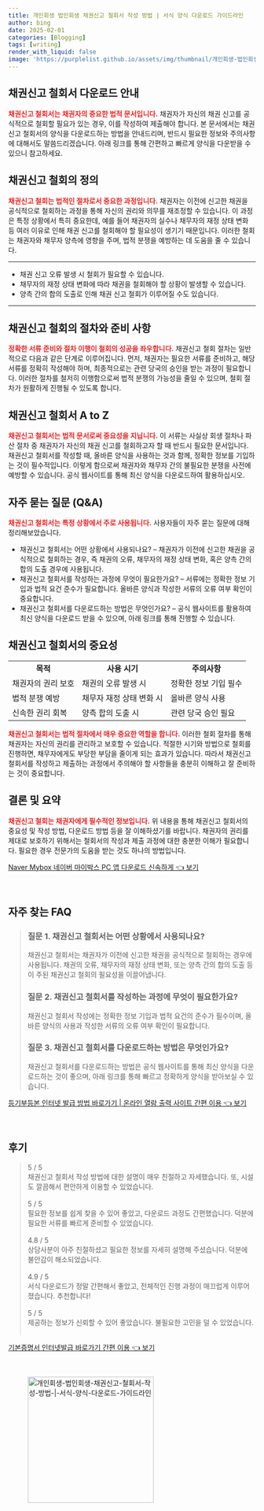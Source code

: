 ```yaml
---
title: 개인회생 법인회생 채권신고 철회서 작성 방법 | 서식 양식 다운로드 가이드라인
author: bing
date: 2025-02-01
categories: [Blogging]
tags: [writing]
render_with_liquid: false
image: 'https://purplelist.github.io/assets/img/thumbnail/개인회생-법인회생-채권신고-철회서-작성-방법-|-서식-양식-다운로드-가이드라인.webp'
---
```



<h2 id='채권신고_철회서_다운로드'>채권신고 철회서 다운로드 안내</h2>

<p><b><span style="color: #ee2323;">채권신고 철회서는 채권자의 중요한 법적 문서입니다.</span></b> 채권자가 자신의 채권 신고를 공식적으로 철회할 필요가 있는 경우, 이를 작성하여 제출해야 합니다. 본 문서에서는 채권신고 철회서의 양식을 다운로드하는 방법을 안내드리며, 반드시 필요한 정보와 주의사항에 대해서도 말씀드리겠습니다. 아래 링크를 통해 간편하고 빠르게 양식을 다운받을 수 있으니 참고하세요.</p>

<h2 id='채권신고_철회란_무엇인가'>채권신고 철회의 정의</h2>

<p><b><span style="color: #ee2323;">채권신고 철회는 법적인 절차로서 중요한 과정입니다.</span></b> 채권자는 이전에 신고한 채권을 공식적으로 철회하는 과정을 통해 자신의 권리와 의무를 재조정할 수 있습니다. 이 과정은 특정 상황에서 특히 중요한데, 예를 들어 채권자의 실수나 채무자의 재정 상태 변화 등 여러 이유로 인해 채권 신고를 철회해야 할 필요성이 생기기 때문입니다. 이러한 철회는 채권자와 채무자 양측에 영향을 주며, 법적 분쟁을 예방하는 데 도움을 줄 수 있습니다.</p>

<hr />

<ul>
    <li>채권 신고 오류 발생 시 철회가 필요할 수 있습니다.</li>
    <li>채무자의 재정 상태 변화에 따라 채권을 철회해야 할 상황이 발생할 수 있습니다.</li>
    <li>양측 간의 합의 도출로 인해 채권 신고 철회가 이루어질 수도 있습니다.</li>
</ul>

<hr />

<h2 id='철회_절차와_준비사항'>채권신고 철회의 절차와 준비 사항</h2>

<p><b><span style="color: #ee2323;">정확한 서류 준비와 절차 이행이 철회의 성공을 좌우합니다.</span></b> 채권신고 철회 절차는 일반적으로 다음과 같은 단계로 이루어집니다. 먼저, 채권자는 필요한 서류를 준비하고, 해당 서류를 정확히 작성해야 하며, 최종적으로는 관련 당국의 승인을 받는 과정이 필요합니다. 이러한 절차를 철저히 이행함으로써 법적 분쟁의 가능성을 줄일 수 있으며, 철회 절차가 원활하게 진행될 수 있도록 합니다.</p>

<h2 id='채권신고_철회서_A_to_Z'>채권신고 철회서 A to Z</h2>

<p><b><span style="color: #ee2323;">채권신고 철회서는 법적 문서로써 중요성을 지닙니다.</span></b> 이 서류는 사실상 회생 절차나 파산 절차 중 채권자가 자신의 채권 신고를 철회하고자 할 때 반드시 필요한 문서입니다. 채권신고 철회서를 작성할 때, 올바른 양식을 사용하는 것과 함께, 정확한 정보를 기입하는 것이 필수적입니다. 이렇게 함으로써 채권자와 채무자 간의 불필요한 분쟁을 사전에 예방할 수 있습니다. 공식 웹사이트를 통해 최신 양식을 다운로드하여 활용하십시오.</p>

<h2 id='자주_묻는_질문'>자주 묻는 질문 (Q&A)</h2>

<p><b><span style="color: #ee2323;">채권신고 철회서는 특정 상황에서 주로 사용됩니다.</span></b> 사용자들이 자주 묻는 질문에 대해 정리해보았습니다. 
<ul>
    <li>채권신고 철회서는 어떤 상황에서 사용되나요? – 채권자가 이전에 신고한 채권을 공식적으로 철회하는 경우, 즉 채권의 오류, 채무자의 재정 상태 변화, 혹은 양측 간의 합의 도출 경우에 사용됩니다.</li>
    <li>채권신고 철회서를 작성하는 과정에 무엇이 필요한가요? – 서류에는 정확한 정보 기입과 법적 요건 준수가 필요합니다. 올바른 양식과 작성한 서류의 오류 여부 확인이 중요합니다.</li>
    <li>채권신고 철회서를 다운로드하는 방법은 무엇인가요? – 공식 웹사이트를 활용하여 최신 양식을 다운로드 받을 수 있으며, 아래 링크를 통해 진행할 수 있습니다.</li>
</ul>
</p>

<h2 id='결론'>채권신고 철회서의 중요성</h2>

<table>
    <tr>
        <td style="text-align: center; height: 17px;"><b>목적</b></td>
        <td style="text-align: center; height: 17px;"><b>사용 시기</b></td>
        <td style="text-align: center; height: 17px;"><b>주의사항</b></td>
    </tr>
    <tr>
        <td>채권자의 권리 보호</td>
        <td>채권의 오류 발생 시</td>
        <td>정확한 정보 기입 필수</td>
    </tr>
    <tr>
        <td>법적 분쟁 예방</td>
        <td>채무자 재정 상태 변화 시</td>
        <td>올바른 양식 사용</td>
    </tr>
    <tr>
        <td>신속한 권리 회복</td>
        <td>양측 합의 도출 시</td>
        <td>관련 당국 승인 필요</td>
    </tr>
</table>

<p><b><span style="color: #ee2323;">채권신고 철회서는 법적 절차에서 매우 중요한 역할을 합니다.</span></b> 이러한 철회 절차를 통해 채권자는 자신의 권리를 관리하고 보호할 수 있습니다. 적절한 시기와 방법으로 철회를 진행하면, 채무자에게도 부당한 부담을 줄이게 되는 효과가 있습니다. 따라서 채권신고 철회서를 작성하고 제출하는 과정에서 주의해야 할 사항들을 충분히 이해하고 잘 준비하는 것이 중요합니다.</p>

<h2 id='마무리'>결론 및 요약</h2>

<p><b><span style="color: #ee2323;">채권신고 철회는 채권자에게 필수적인 정보입니다.</span></b> 위 내용을 통해 채권신고 철회서의 중요성 및 작성 방법, 다운로드 방법 등을 잘 이해하셨기를 바랍니다. 채권자의 권리를 제대로 보호하기 위해서는 철회서의 작성과 제출 과정에 대한 충분한 이해가 필요합니다. 필요한 경우 전문가의 도움을 받는 것도 하나의 방법입니다.</p>


<p><a class="click-button" title="Naver Mybox 네이버 마이박스 PC 앱 다운로드 신속하게" href="https://purplelist.github.io/posts/Naver-Mybox-%EB%84%A4%EC%9D%B4%EB%B2%84-%EB%A7%88%EC%9D%B4%EB%B0%95%EC%8A%A4-PC-%EC%95%B1-%EB%8B%A4%EC%9A%B4%EB%A1%9C%EB%93%9C-%EC%8B%A0%EC%86%8D%ED%95%98%EA%B2%8C/" rel="dofollow">Naver Mybox 네이버 마이박스 PC 앱 다운로드 신속하게 👈 보기</a></p><br>
<h2 id='자주_찾는_FAQ'>자주 찾는 FAQ</h2>
<div itemscope="" itemtype="https://schema.org/FAQPage"> 
<blockquote> 
<div itemscope="" itemprop="mainEntity" itemtype="https://schema.org/Question"> 
<h3 itemprop="name">질문 1. 채권신고 철회서는 어떤 상황에서 사용되나요?</h3> 
<div itemscope="" itemprop="acceptedAnswer" itemtype="https://schema.org/Answer"> 
<span itemprop="text"> 
<p>채권신고 철회서는 채권자가 이전에 신고한 채권을 공식적으로 철회하는 경우에 사용됩니다. 채권의 오류, 채무자의 재정 상태 변화, 또는 양측 간의 합의 도출 등이 주된 채권신고 철회의 필요성을 이끌어냅니다.</p> 
</span> 
</div> 
</div> 
<div itemscope="" itemprop="mainEntity" itemtype="https://schema.org/Question"> 
<h3 itemprop="name">질문 2. 채권신고 철회서를 작성하는 과정에 무엇이 필요한가요?</h3> 
<div itemscope="" itemprop="acceptedAnswer" itemtype="https://schema.org/Answer"> 
<span itemprop="text"> 
<p>채권신고 철회서 작성에는 정확한 정보 기입과 법적 요건의 준수가 필수이며, 올바른 양식의 사용과 작성한 서류의 오류 여부 확인이 필요합니다.</p> 
</span> 
</div> 
</div> 
<div itemscope="" itemprop="mainEntity" itemtype="https://schema.org/Question"> 
<h3 itemprop="name">질문 3. 채권신고 철회서를 다운로드하는 방법은 무엇인가요?</h3> 
<div itemscope="" itemprop="acceptedAnswer" itemtype="https://schema.org/Answer"> 
<span itemprop="text"> 
<p>채권신고 철회서를 다운로드하는 방법은 공식 웹사이트를 통해 최신 양식을 다운로드하는 것이 좋으며, 아래 링크를 통해 빠르고 정확하게 양식을 받아보실 수 있습니다.</p> 
</span> 
</div> 
</div> 
</blockquote> 
</div>
<p><a class="click-button" title="등기부등본 인터넷 발급 방법 바로가기 | 온라인 열람 출력 사이트 간편 이용" href="https://purplelist.github.io/posts/%EB%93%B1%EA%B8%B0%EB%B6%80%EB%93%B1%EB%B3%B8-%EC%9D%B8%ED%84%B0%EB%84%B7-%EB%B0%9C%EA%B8%89-%EB%B0%A9%EB%B2%95-%EB%B0%94%EB%A1%9C%EA%B0%80%EA%B8%B0-%EC%98%A8%EB%9D%BC%EC%9D%B8-%EC%97%B4%EB%9E%8C-%EC%B6%9C%EB%A0%A5-%EC%82%AC%EC%9D%B4%ED%8A%B8-%EA%B0%84%ED%8E%B8-%EC%9D%B4%EC%9A%A9/" rel="dofollow">등기부등본 인터넷 발급 방법 바로가기 | 온라인 열람 출력 사이트 간편 이용 👈 보기</a></p><br>
<h2 id='후기'>후기</h2>
<div itemscope itemtype="https://schema.org/Product">
  <blockquote>
  <div itemprop="review" itemscope itemtype="https://schema.org/Review">
      <div itemprop="reviewRating" itemscope itemtype="https://schema.org/Rating"> <span itemprop="ratingValue">5</span> / <span itemprop="bestRating">5</span> </div>
      <span itemprop="reviewBody">채권신고 철회서 작성 방법에 대한 설명이 매우 친절하고 자세했습니다. 또, 시설도 깔끔해서 편안하게 이용할 수 있었습니다.</span>
  </div>
  <br>
  <div itemprop="review" itemscope itemtype="https://schema.org/Review">
      <div itemprop="reviewRating" itemscope itemtype="https://schema.org/Rating"> <span itemprop="ratingValue">5</span> / <span itemprop="bestRating">5</span> </div>
      <span itemprop="reviewBody">필요한 정보를 쉽게 찾을 수 있어 좋았고, 다운로드 과정도 간편했습니다. 덕분에 필요한 서류를 빠르게 준비할 수 있었습니다.</span>
  </div>
  <br>
  <div itemprop="review" itemscope itemtype="https://schema.org/Review">
      <div itemprop="reviewRating" itemscope itemtype="https://schema.org/Rating"> <span itemprop="ratingValue">4.8</span> / <span itemprop="bestRating">5</span> </div>
      <span itemprop="reviewBody">상담사분이 아주 친절하셨고 필요한 정보를 자세히 설명해 주셨습니다. 덕분에 불안감이 해소되었습니다.</span>
  </div>
  <br>
  <div itemprop="review" itemscope itemtype="https://schema.org/Review">
      <div itemprop="reviewRating" itemscope itemtype="https://schema.org/Rating"> <span itemprop="ratingValue">4.9</span> / <span itemprop="bestRating">5</span> </div>
      <span itemprop="reviewBody">서식 다운로드가 정말 간편해서 좋았고, 전체적인 진행 과정이 매끄럽게 이루어졌습니다. 추천합니다!</span>
  </div>
  <br>
  <div itemprop="review" itemscope itemtype="https://schema.org/Review">
      <div itemprop="reviewRating" itemscope itemtype="https://schema.org/Rating"> <span itemprop="ratingValue">5</span> / <span itemprop="bestRating">5</span> </div>
      <span itemprop="reviewBody">제공하는 정보가 신뢰할 수 있어 좋았습니다. 불필요한 고민을 덜 수 있었습니다.</span>
  </div>
  <br>
  </blockquote>
</div>
<p><a class="click-button" title="기본증명서 인터넷발급 바로가기 간편 이용" href="https://purplelist.github.io/posts/%EA%B8%B0%EB%B3%B8%EC%A6%9D%EB%AA%85%EC%84%9C-%EC%9D%B8%ED%84%B0%EB%84%B7%EB%B0%9C%EA%B8%89-%EB%B0%94%EB%A1%9C%EA%B0%80%EA%B8%B0-%EA%B0%84%ED%8E%B8-%EC%9D%B4%EC%9A%A9/" rel="dofollow">기본증명서 인터넷발급 바로가기 간편 이용 👈 보기</a></p><br>
<figure class="image"><img src="https://purplelist.github.io/assets/img/thumbnail/개인회생-법인회생-채권신고-철회서-작성-방법-|-서식-양식-다운로드-가이드라인.webp" alt="개인회생-법인회생-채권신고-철회서-작성-방법-|-서식-양식-다운로드-가이드라인" width="256" height="256"></figure>